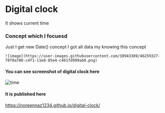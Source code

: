 # Digital clock

It shows current time  


### Concept which I focuesd 

Just I get new Date() concept I got all data my knowing this concept

```
![image](https://user-images.githubusercontent.com/38943389/46259327-78f0a780-c4f1-11e8-85e4-c461fd999ab0.png)

```

#### You can see screenshot of digital clock here 

![time](https://user-images.githubusercontent.com/38943389/46259239-2498f800-c4f0-11e8-8613-0175ef07adf9.PNG)


#### It is published here

https://noreennaz1234.github.io/digital-clock/
